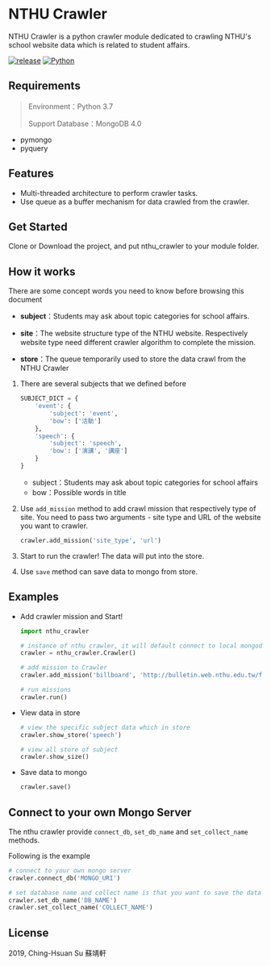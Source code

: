 # NTHU Crawler

NTHU Crawler is a python crawler module dedicated to crawling NTHU's school website data which is related to student affairs.

[![release](https://img.shields.io/badge/release-v1.0.1-blue.svg)](https://github.com/music1353/NTHU-Crawler) [![Python](https://img.shields.io/badge/python-3.7-blue.svg)](https://www.python.org/downloads/release/python-370/)



## Requirements

> Environment：Python 3.7
>
> Support Database：MongoDB 4.0

- pymongo
- pyquery



## Features

* Multi-threaded architecture to perform crawler tasks.
* Use queue as a buffer mechanism for data crawled from the crawler.



## Get Started

Clone or Download the project, and put nthu_crawler to your module folder.



## How it works

There are some concept words you need to know before browsing this document

* **subject**：Students may ask about topic categories for school affairs.
* **site**：The website structure type of the NTHU website. Respectively website type need different crawler algorithm to complete the mission.

* **store**：The queue temporarily used to store the data crawl from the NTHU Crawler



1. There are several subjects that we defined before

   ~~~python
   SUBJECT_DICT = {
       'event': {
           'subject': 'event',
           'bow': ['活動']
       }, 
       'speech': {
           'subject': 'speech',
           'bow': ['演講', '講座']
       }
   }
   ~~~

   * subject：Students may ask about topic categories for school affairs
   * bow：Possible words in title

2. Use `add_mission` method to add crawl mission that respectively type of site. You need to pass two arguments - site type and URL of the website you want to crawler.

   ~~~python
   crawler.add_mission('site_type', 'url')
   ~~~

3. Start to run the crawler! The data will put into the store.

4. Use `save` method can save data to mongo from store.



## Examples

* Add crawler mission and Start!

  ~~~python
  import nthu_crawler
  
  # instance of nthu crawler, it will default connect to local mongodb
  crawler = nthu_crawler.Crawler()
  
  # add mission to Crawler
  crawler.add_mission('billboard', 'http://bulletin.web.nthu.edu.tw/files/40-1912-5084-1.php?Lang=zh-tw')
  
  # run missions
  crawler.run()
  ~~~

* View data in store

  ~~~python
  # view the specific subject data which in store
  crawler.show_store('speech')
  
  # view all store of subject
  crawler.show_size()
  ~~~

* Save data to mongo

  ~~~python
  crawler.save()
  ~~~




## Connect to your own Mongo Server

The nthu crawler provide `connect_db`, `set_db_name` and `set_collect_name` methods.

Following is the example

~~~python
# connect to your own mongo server
crawler.connect_db('MONGO_URI')

# set database name and collect name is that you want to save the data
crawler.set_db_name('DB_NAME')
crawler.set_collect_name('COLLECT_NAME')
~~~



## License

2019, Ching-Hsuan Su 蘇靖軒